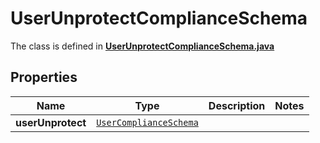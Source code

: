 

# UserUnprotectComplianceSchema

The class is defined in **[UserUnprotectComplianceSchema.java](../../src/main/java/example/micronaut/model/UserUnprotectComplianceSchema.java)**

## Properties

Name | Type | Description | Notes
------------ | ------------- | ------------- | -------------
**userUnprotect** | [`UserComplianceSchema`](UserComplianceSchema.md) |  | 



